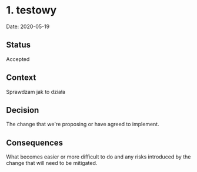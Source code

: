 # 1. testowy

Date: 2020-05-19

## Status

Accepted

## Context

Sprawdzam jak to działa

## Decision

The change that we're proposing or have agreed to implement.

## Consequences

What becomes easier or more difficult to do and any risks introduced by the change that will need to be mitigated.
